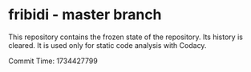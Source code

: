 # fribidi - master branch

This repository contains the frozen state of the repository.
Its history is cleared. It is used only for static code
analysis with Codacy.

Commit Time: 1734427799